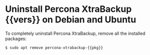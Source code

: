 # Uninstall Percona XtraBackup {{vers}} on Debian and Ubuntu

To completely uninstall Percona XtraBackup, remove all the installed packages:

```{.bash data-prompt="$"}
$ sudo apt remove percona-xtrabackup-{{pkg}}
```